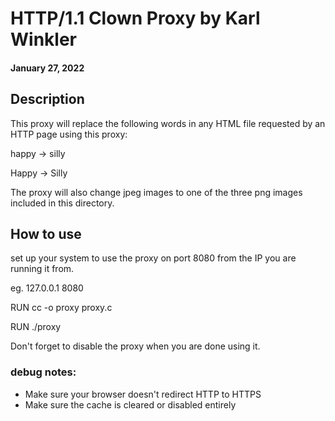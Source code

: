 # HTTP/1.1 Clown Proxy by Karl Winkler 
#### January 27, 2022

## Description
This proxy will replace the following words in any HTML file requested by 
an HTTP page using this proxy:

happy -> silly 

Happy -> Silly

The proxy will also change jpeg images to one of the three png images
included in this directory.

## How to use 

set up your system to use the proxy on port 8080
from the IP you are running it from.

eg. 127.0.0.1 8080

RUN cc -o proxy proxy.c

RUN ./proxy

Don't forget to disable the proxy when you are done using it.


### debug notes:
- Make sure your browser doesn't redirect HTTP to HTTPS
- Make sure the cache is cleared or disabled entirely 
